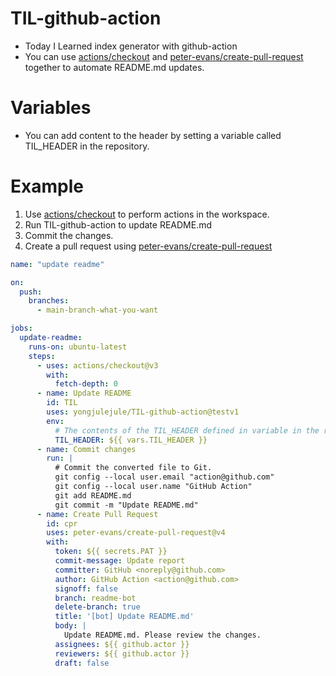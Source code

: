 # TIL-github-action

- Today I Learned index generator with github-action
- You can use [actions/checkout](https://github.com/actions/checkout) and [peter-evans/create-pull-request](https://github.com/peter-evans/create-pull-request) together to automate README.md updates.


# Variables

- You can add content to the header by setting a variable called TIL_HEADER in the repository.

# Example

1. Use [actions/checkout](https://github.com/actions/checkout) to perform actions in the workspace.
2. Run TIL-github-action to update README.md
3. Commit the changes.
4. Create a pull request using [peter-evans/create-pull-request](https://github.com/peter-evans/create-pull-request)

```YAML
name: "update readme"

on:
  push:
    branches:
      - main-branch-what-you-want

jobs:
  update-readme:
    runs-on: ubuntu-latest
    steps:
      - uses: actions/checkout@v3
        with: 
          fetch-depth: 0
      - name: Update README
        id: TIL
        uses: yongjulejule/TIL-github-action@testv1
        env:
          # The contents of the TIL_HEADER defined in variable in the repository.
          TIL_HEADER: ${{ vars.TIL_HEADER }}
      - name: Commit changes
        run: |
          # Commit the converted file to Git.
          git config --local user.email "action@github.com"
          git config --local user.name "GitHub Action"
          git add README.md
          git commit -m "Update README.md"
      - name: Create Pull Request
        id: cpr
        uses: peter-evans/create-pull-request@v4
        with:
          token: ${{ secrets.PAT }}
          commit-message: Update report
          committer: GitHub <noreply@github.com>
          author: GitHub Action <action@github.com>
          signoff: false
          branch: readme-bot
          delete-branch: true
          title: '[bot] Update README.md'
          body: |
            Update README.md. Please review the changes.
          assignees: ${{ github.actor }}
          reviewers: ${{ github.actor }}
          draft: false
```
